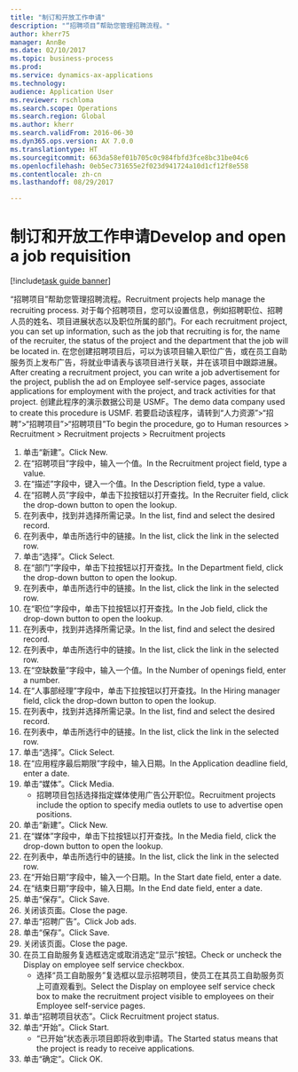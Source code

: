 ```yaml
--- 
title: "制订和开放工作申请"
description: "“招聘项目”帮助您管理招聘流程。"
author: kherr75
manager: AnnBe
ms.date: 02/10/2017
ms.topic: business-process
ms.prod: 
ms.service: dynamics-ax-applications
ms.technology: 
audience: Application User
ms.reviewer: rschloma
ms.search.scope: Operations
ms.search.region: Global
ms.author: kherr
ms.search.validFrom: 2016-06-30
ms.dyn365.ops.version: AX 7.0.0
ms.translationtype: HT
ms.sourcegitcommit: 663da58ef01b705c0c984fbfd3fce8bc31be04c6
ms.openlocfilehash: 0eb5ec731655e2f023d941724a10d1cf12f8e558
ms.contentlocale: zh-cn
ms.lasthandoff: 08/29/2017

---
```

# <a name="develop-and-open-a-job-requisition"></a><span data-ttu-id="61b57-103">制订和开放工作申请</span><span class="sxs-lookup"><span data-stu-id="61b57-103">Develop and open a job requisition</span></span>

[!include[task guide banner](../../includes/task-guide-banner.md)]

<span data-ttu-id="61b57-104">“招聘项目”帮助您管理招聘流程。</span><span class="sxs-lookup"><span data-stu-id="61b57-104">Recruitment projects help manage the recruiting process.</span></span> <span data-ttu-id="61b57-105">对于每个招聘项目，您可以设置信息，例如招聘职位、招聘人员的姓名、项目进展状态以及职位所属的部门。</span><span class="sxs-lookup"><span data-stu-id="61b57-105">For each recruitment project, you can set up information, such as the job that recruiting is for, the name of the recruiter, the status of the project and the department that the job will be located in.</span></span> <span data-ttu-id="61b57-106">在您创建招聘项目后，可以为该项目输入职位广告，或在员工自助服务页上发布广告，将就业申请表与该项目进行关联，并在该项目中跟踪进展。</span><span class="sxs-lookup"><span data-stu-id="61b57-106">After creating a recruitment project, you can write a job advertisement for the project, publish the ad on Employee self-service pages, associate applications for employment with the project, and track activities for that project.</span></span> <span data-ttu-id="61b57-107">创建此程序的演示数据公司是 USMF。</span><span class="sxs-lookup"><span data-stu-id="61b57-107">The demo data company used to create this procedure is USMF.</span></span> <span data-ttu-id="61b57-108">若要启动该程序，请转到“人力资源”>“招聘”>“招聘项目”>“招聘项目”</span><span class="sxs-lookup"><span data-stu-id="61b57-108">To begin the procedure, go to Human resources > Recruitment > Recruitment projects > Recruitment projects</span></span>

1. <span data-ttu-id="61b57-109">单击“新建”。</span><span class="sxs-lookup"><span data-stu-id="61b57-109">Click New.</span></span>
2. <span data-ttu-id="61b57-110">在“招聘项目”字段中，输入一个值。</span><span class="sxs-lookup"><span data-stu-id="61b57-110">In the Recruitment project field, type a value.</span></span>
3. <span data-ttu-id="61b57-111">在“描述”字段中，键入一个值。</span><span class="sxs-lookup"><span data-stu-id="61b57-111">In the Description field, type a value.</span></span>
4. <span data-ttu-id="61b57-112">在“招聘人员”字段中，单击下拉按钮以打开查找。</span><span class="sxs-lookup"><span data-stu-id="61b57-112">In the Recruiter field, click the drop-down button to open the lookup.</span></span>
5. <span data-ttu-id="61b57-113">在列表中，找到并选择所需记录。</span><span class="sxs-lookup"><span data-stu-id="61b57-113">In the list, find and select the desired record.</span></span>
6. <span data-ttu-id="61b57-114">在列表中，单击所选行中的链接。</span><span class="sxs-lookup"><span data-stu-id="61b57-114">In the list, click the link in the selected row.</span></span>
7. <span data-ttu-id="61b57-115">单击“选择”。</span><span class="sxs-lookup"><span data-stu-id="61b57-115">Click Select.</span></span>
8. <span data-ttu-id="61b57-116">在“部门”字段中，单击下拉按钮以打开查找。</span><span class="sxs-lookup"><span data-stu-id="61b57-116">In the Department field, click the drop-down button to open the lookup.</span></span>
9. <span data-ttu-id="61b57-117">在列表中，单击所选行中的链接。</span><span class="sxs-lookup"><span data-stu-id="61b57-117">In the list, click the link in the selected row.</span></span>
10. <span data-ttu-id="61b57-118">在“职位”字段中，单击下拉按钮以打开查找。</span><span class="sxs-lookup"><span data-stu-id="61b57-118">In the Job field, click the drop-down button to open the lookup.</span></span>
11. <span data-ttu-id="61b57-119">在列表中，找到并选择所需记录。</span><span class="sxs-lookup"><span data-stu-id="61b57-119">In the list, find and select the desired record.</span></span>
12. <span data-ttu-id="61b57-120">在列表中，单击所选行中的链接。</span><span class="sxs-lookup"><span data-stu-id="61b57-120">In the list, click the link in the selected row.</span></span>
13. <span data-ttu-id="61b57-121">在“空缺数量”字段中，输入一个值。</span><span class="sxs-lookup"><span data-stu-id="61b57-121">In the Number of openings field, enter a number.</span></span>
14. <span data-ttu-id="61b57-122">在“人事部经理”字段中，单击下拉按钮以打开查找。</span><span class="sxs-lookup"><span data-stu-id="61b57-122">In the Hiring manager field, click the drop-down button to open the lookup.</span></span>
15. <span data-ttu-id="61b57-123">在列表中，找到并选择所需记录。</span><span class="sxs-lookup"><span data-stu-id="61b57-123">In the list, find and select the desired record.</span></span>
16. <span data-ttu-id="61b57-124">在列表中，单击所选行中的链接。</span><span class="sxs-lookup"><span data-stu-id="61b57-124">In the list, click the link in the selected row.</span></span>
17. <span data-ttu-id="61b57-125">单击“选择”。</span><span class="sxs-lookup"><span data-stu-id="61b57-125">Click Select.</span></span>
18. <span data-ttu-id="61b57-126">在“应用程序最后期限”字段中，输入日期。</span><span class="sxs-lookup"><span data-stu-id="61b57-126">In the Application deadline field, enter a date.</span></span>
19. <span data-ttu-id="61b57-127">单击“媒体”。</span><span class="sxs-lookup"><span data-stu-id="61b57-127">Click Media.</span></span>
    * <span data-ttu-id="61b57-128">招聘项目包括选择指定媒体使用广告公开职位。</span><span class="sxs-lookup"><span data-stu-id="61b57-128">Recruitment projects include the option to specify media outlets to use to advertise open positions.</span></span>  
20. <span data-ttu-id="61b57-129">单击“新建”。</span><span class="sxs-lookup"><span data-stu-id="61b57-129">Click New.</span></span>
21. <span data-ttu-id="61b57-130">在“媒体”字段中，单击下拉按钮以打开查找。</span><span class="sxs-lookup"><span data-stu-id="61b57-130">In the Media field, click the drop-down button to open the lookup.</span></span>
22. <span data-ttu-id="61b57-131">在列表中，单击所选行中的链接。</span><span class="sxs-lookup"><span data-stu-id="61b57-131">In the list, click the link in the selected row.</span></span>
23. <span data-ttu-id="61b57-132">在“开始日期”字段中，输入一个日期。</span><span class="sxs-lookup"><span data-stu-id="61b57-132">In the Start date field, enter a date.</span></span>
24. <span data-ttu-id="61b57-133">在“结束日期”字段中，输入日期。</span><span class="sxs-lookup"><span data-stu-id="61b57-133">In the End date field, enter a date.</span></span>
25. <span data-ttu-id="61b57-134">单击“保存”。</span><span class="sxs-lookup"><span data-stu-id="61b57-134">Click Save.</span></span>
26. <span data-ttu-id="61b57-135">关闭该页面。</span><span class="sxs-lookup"><span data-stu-id="61b57-135">Close the page.</span></span>
27. <span data-ttu-id="61b57-136">单击“招聘广告”。</span><span class="sxs-lookup"><span data-stu-id="61b57-136">Click Job ads.</span></span>
28. <span data-ttu-id="61b57-137">单击“保存”。</span><span class="sxs-lookup"><span data-stu-id="61b57-137">Click Save.</span></span>
29. <span data-ttu-id="61b57-138">关闭该页面。</span><span class="sxs-lookup"><span data-stu-id="61b57-138">Close the page.</span></span>
30. <span data-ttu-id="61b57-139">在员工自助服务复选框选定或取消选定“显示”按钮。</span><span class="sxs-lookup"><span data-stu-id="61b57-139">Check or uncheck the Display on employee self service checkbox.</span></span>
    * <span data-ttu-id="61b57-140">选择“员工自助服务”复选框以显示招聘项目，使员工在其员工自助服务页上可直观看到。</span><span class="sxs-lookup"><span data-stu-id="61b57-140">Select the Display on employee self service check box to make the recruitment project visible to employees on their Employee self-service pages.</span></span>  
31. <span data-ttu-id="61b57-141">单击“招聘项目状态”。</span><span class="sxs-lookup"><span data-stu-id="61b57-141">Click Recruitment project status.</span></span>
32. <span data-ttu-id="61b57-142">单击“开始”。</span><span class="sxs-lookup"><span data-stu-id="61b57-142">Click Start.</span></span>
    * <span data-ttu-id="61b57-143">“已开始”状态表示项目即将收到申请。</span><span class="sxs-lookup"><span data-stu-id="61b57-143">The Started status means that the project is ready to receive applications.</span></span>  
33. <span data-ttu-id="61b57-144">单击“确定”。</span><span class="sxs-lookup"><span data-stu-id="61b57-144">Click OK.</span></span>



